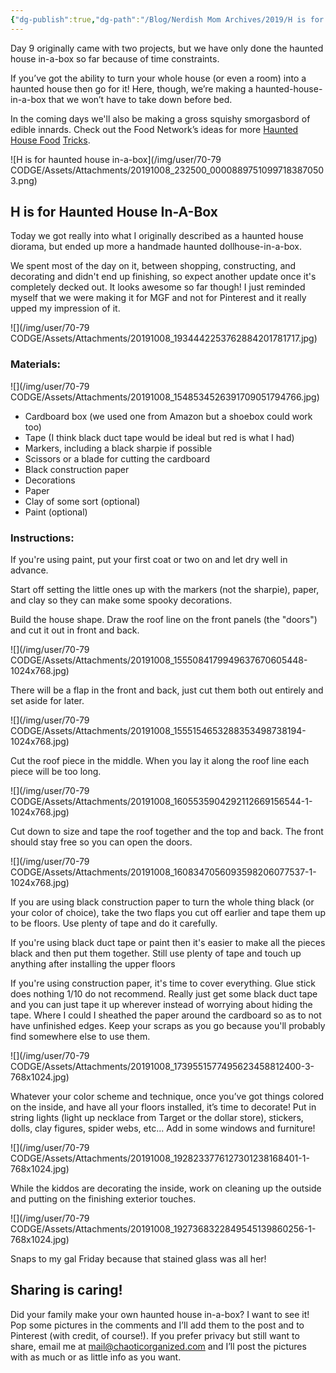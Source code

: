 ```yaml
---
{"dg-publish":true,"dg-path":"/Blog/Nerdish Mom Archives/2019/H is for Haunted House.md","permalink":"//blog/nerdish-mom-archives/2019/h-is-for-haunted-house/","title":"H is for Haunted House In-A-Box","tags":["building","crafting","halloween","homeschool"],"created":"","updated":""}
---
```



Day 9 originally came with two projects, but we have only done the haunted house in-a-box so far because of time constraints.

If you’ve got the ability to turn your whole house (or even a room) into a haunted house then go for it! Here, though, we’re making a haunted-house-in-a-box that we won’t have to take down before bed.

In the coming days we'll also be making a gross squishy smorgasbord of edible innards. Check out the Food Network’s ideas for more [Haunted House Food](https://www.foodnetwork.ca/archives/blog/10-easy-haunted-house-food-tricks/13829/) [Tricks](https://www.foodnetwork.ca/archives/blog/10-easy-haunted-house-food-tricks/13829/).

![H is for haunted house in-a-box](/img/user/70-79 CODGE/Assets/Attachments/20191008_232500_00008897510997183870503.png)

## H is for Haunted House In-A-Box

Today we got really into what I originally described as a haunted house diorama, but ended up more a handmade haunted dollhouse-in-a-box.

We spent most of the day on it, between shopping, constructing, and decorating and didn't end up finishing, so expect another update once it's completely decked out. It looks awesome so far though! I just reminded myself that we were making it for MGF and not for Pinterest and it really upped my impression of it.

![](/img/user/70-79 CODGE/Assets/Attachments/20191008_1934442253762884201781717.jpg)

### Materials:

![](/img/user/70-79 CODGE/Assets/Attachments/20191008_1548534526391709051794766.jpg)

- Cardboard box (we used one from Amazon but a shoebox could work too)
- Tape (I think black duct tape would be ideal but red is what I had)
- Markers, including a black sharpie if possible
- Scissors or a blade for cutting the cardboard
- Black construction paper
- Decorations
- Paper
- Clay of some sort (optional)
- Paint (optional)

### Instructions:

If you're using paint, put your first coat or two on and let dry well in advance.

Start off setting the little ones up with the markers (not the sharpie), paper, and clay so they can make some spooky decorations.

Build the house shape. Draw the roof line on the front panels (the "doors") and cut it out in front and back.

![](/img/user/70-79 CODGE/Assets/Attachments/20191008_1555084179949637670605448-1024x768.jpg)

There will be a flap in the front and back, just cut them both out entirely and set aside for later.

![](/img/user/70-79 CODGE/Assets/Attachments/20191008_1555154653288353498738194-1024x768.jpg)

Cut the roof piece in the middle. When you lay it along the roof line each piece will be too long.

![](/img/user/70-79 CODGE/Assets/Attachments/20191008_1605535904292112669156544-1-1024x768.jpg)

Cut down to size and tape the roof together and the top and back. The front should stay free so you can open the doors.

![](/img/user/70-79 CODGE/Assets/Attachments/20191008_1608347056093598206077537-1-1024x768.jpg)

If you are using black construction paper to turn the whole thing black (or your color of choice), take the two flaps you cut off earlier and tape them up to be floors. Use plenty of tape and do it carefully.

If you're using black duct tape or paint then it's easier to make all the pieces black and then put them together. Still use plenty of tape and touch up anything after installing the upper floors

If you're using construction paper, it's time to cover everything. Glue stick does nothing 1/10 do not recommend. Really just get some black duct tape and you can just tape it up wherever instead of worrying about hiding the tape. Where I could I sheathed the paper around the cardboard so as to not have unfinished edges. Keep your scraps as you go because you'll probably find somewhere else to use them.

![](/img/user/70-79 CODGE/Assets/Attachments/20191008_1739551577495623458812400-3-768x1024.jpg)

Whatever your color scheme and technique, once you’ve got things colored on the inside, and have all your floors installed, it’s time to decorate! Put in string lights (light up necklace from Target or the dollar store), stickers, dolls, clay figures, spider webs, etc... Add in some windows and furniture!

![](/img/user/70-79 CODGE/Assets/Attachments/20191008_1928233776127301238168401-1-768x1024.jpg)

While the kiddos are decorating the inside, work on cleaning up the outside and putting on the finishing exterior touches.

![](/img/user/70-79 CODGE/Assets/Attachments/20191008_1927368322849545139860256-1-768x1024.jpg)

Snaps to my gal Friday because that stained glass was all her!

## Sharing is caring!

Did your family make your own haunted house in-a-box? I want to see it! Pop some pictures in the comments and I’ll add them to the post and to Pinterest (with credit, of course!). If you prefer privacy but still want to share, email me at [mail@chaoticorganized.com](mailto:mail@chaoticorganized.com) and I’ll post the pictures with as much or as little info as you want.
